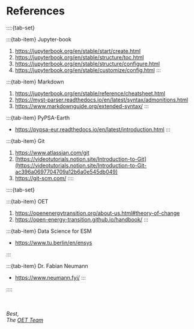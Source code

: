 <!-- Relevant References for further reading -->
References
=============================

::::{tab-set}

:::{tab-item} Jupyter-book
1. https://jupyterbook.org/en/stable/start/create.html
1. https://jupyterbook.org/en/stable/structure/toc.html
1. https://jupyterbook.org/en/stable/structure/configure.html
1. https://jupyterbook.org/en/stable/customize/config.html
:::

:::{tab-item} Markdown
1. https://jupyterbook.org/en/stable/reference/cheatsheet.html
1. https://myst-parser.readthedocs.io/en/latest/syntax/admonitions.html
1. https://www.markdownguide.org/extended-syntax/
:::

:::{tab-item} PyPSA-Earth
* https://pypsa-eur.readthedocs.io/en/latest/introduction.html
:::

:::{tab-item} Git
1. https://www.atlassian.com/git
1. [https://videotutorials.notion.site/Introduction-to-Git](https://videotutorials.notion.site/Introduction-to-Git-ac396a0697704709a12b6a0e545db049)
1. https://git-scm.com/
::::

::::{tab-set}

:::{tab-item} OET
1. https://openenergytransition.org/about-us.html#theory-of-change
1. https://open-energy-transition.github.io/handbook/
:::

:::{tab-item} Data Science for ESM
* https://www.tu.berlin/en/ensys
<!-- 1. https://moseskonto.tu-berlin.de/moses/modultransfersystem/bolognamodule/beschreibung/anzeigen.html;jsessionid=DQfixqzzpn1XIg5N1GG7S9um4EDykZn99AHmH6Fj.moseskonto?number=31027&version=1&sprache=2 -->
<!-- 1. https://fneum.github.io/data-science-for-esm/09-workshop-pypsa.html -->
:::

:::{tab-item} Dr. Fabian Neumann
* https://www.neumann.fyi/
:::

::::

<!-- 1. Jupyter-book
    * https://jupyterbook.org/en/stable/start/build.html
    * https://jupyterbook.org/en/stable/structure/toc.html
1. MyST
    * https://jupyterbook.org/en/stable/reference/cheatsheet.html
    * https://myst-parser.readthedocs.io/en/latest/syntax/admonitions.html
    * https://executablebooks.github.io/cookiecutter-jupyter-book/notebooks.html
1. PyPSA-Earth:
    * https://pypsa-eur.readthedocs.io/en/latest/introduction.html
1. Open Energy Transition
    * https://openenergytransition.org/about-us.html#theory-of-change
    * https://open-energy-transition.github.io/handbook/
1. Data Science for Energy System Modelling
    * https://www.tu.berlin/ensys
    * https://fneum.github.io/data-science-for-esm/09-workshop-pypsa.html
    * https://moseskonto.tu-berlin.de/moses/modultransfersystem/bolognamodule/beschreibung/anzeigen.html;jsessionid=DQfixqzzpn1XIg5N1GG7S9um4EDykZn99AHmH6Fj.moseskonto?number=31027&version=1&sprache=2
1. Dr. Fabian Neumann
    * https://www.neumann.fyi/ -->


<!-- Citation
--------- -->
<!-- <mark style="background-color: peachpuff; color: black"> -->
<!-- *Kindly [reference][OET] us, in case using our materials, e.g. the workflow presented here.
This way, your success is our success also.* -->
\
\
_Best,
<br />The [OET Team][OET]_

[OET]:  https://openenergytransition.org/about-us.html#team
